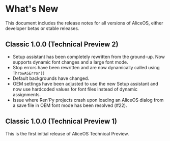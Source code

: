 #  What's New

This document includes the release notes for all versions of AliceOS, either developer betas or stable releases.

## Classic 1.0.0 (Technical Preview 2)
- Setup assistant has been completely rewritten from the ground-up. Now supports dynamic font changes and a large font mode.
- Stop errors have been rewritten and are now dynamically called using `ThrowASError()`
- Default backgrounds have changed.
- OEM settings have been adjusted to use the new Setup assistant and now use hardcoded values for font files instead of dynamic assignments.
- Issue where Ren'Py projects crash upon loading an AliceOS dialog from a save file in OEM font mode has been resolved (#22).

## Classic 1.0.0 (Technical Preview 1)
This is the first initial release of AliceOS Technical Preview.
